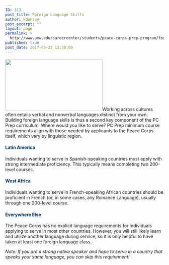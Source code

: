 ```yaml
---
ID: 313
post_title: Foreign Language Skills
author: kdanzey
post_excerpt: ""
layout: page
permalink: >
  http://www.umw.edu/careercenter/students/peace-corps-prep-program/foreign-language-skills/
published: true
post_date: 2017-05-23 12:30:09
---
```

<a href="https://www.peacecorps.gov/volunteer/university-programs/peace-corps-prep/"><img class="alignnone wp-image-235" src="http://www.umw.edu/careercenter/wp-content/uploads/sites/41/2017/03/PeaceCorpsPrep-1-300x159.jpg" alt="" width="309" height="164" /></a>Working across cultures often entails verbal and nonverbal languages distinct from your own. Building foreign language skills is thus a second key component of the PC Prep curriculum.
Where would you like to serve? PC Prep minimum course requirements align with those needed by applicants to the Peace Corps itself, which vary by linguistic region.
<h4><strong><span style="color: #003366">Latin America
</span></strong></h4>
Individuals wanting to serve in Spanish-speaking countries must apply with strong intermediate proficiency. This typically means completing two 200-level courses.
<h4><strong><span style="color: #003366">West Africa
</span></strong></h4>
Individuals wanting to serve in French-speaking African countries should be proficient in French (or, in some cases, any Romance Language), usually through one 200-level course.
<h4><strong><span style="color: #003366"> Everywhere Else
</span></strong></h4>
The Peace Corps has no explicit language requirements for individuals applying to serve in most other countries. However, you will still likely learn and utilize another language during service, so it is only helpful to have taken at least one foreign language class.

<em>Note: If you are a strong native speaker and hope to serve in a country that speaks your same language, you can skip this requirement!</em>

&nbsp;